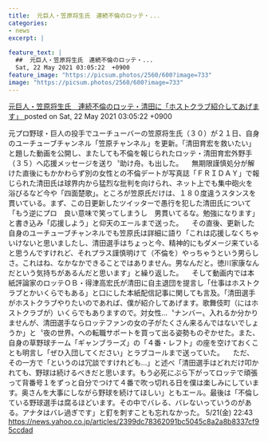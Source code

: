 ```yaml
---
title:  元巨人・笠原将生氏　連続不倫のロッテ・...
categories:
- news
excerpt: |
  
feature_text: |
  ##  元巨人・笠原将生氏　連続不倫のロッテ・...
  Sat, 22 May 2021 03:05:22  +0900
feature_image: "https://picsum.photos/2560/600?image=733"
image: "https://picsum.photos/2560/600?image=733"
---
```


[ 元巨人・笠原将生氏　連続不倫のロッテ・清田に「ホストクラブ紹介してあげます」  ](https://hayabusa9.5ch.net/test/read.cgi/mnewsplus/1621620322/)
posted on Sat, 22 May 2021 03:05:22  +0900

<!--more-->

元プロ野球・巨人の投手でユーチューバーの笠原将生氏（３０）が２１日、自身のユーチューブチャンネル「笠原チャンネル」を更新。「清田育宏を救いたい」と題した動画を公開し、またしても不倫を報じられたロッテ・清田育宏外野手（３５）へ応援メッセージを送り〝助け舟〟も出した。 　無期限謹慎処分が解けた直後にもかかわらず別の女性との不倫デートが写真誌「ＦＲＩＤＡＹ」で報じられた清田氏は球界内から猛烈な批判を向けられ、ネット上でも集中砲火を浴びるなど今や「四面楚歌」。ところが笠原氏だけは、１８０度違うスタンスを貫いている。まず、この日更新したツイッターで愚行を犯した清田氏について「もう逆にプロ　良い意味で笑ってしまうし　男貫いてるな。勉強になります」と書き込み「応援しよう」と仰天のエールまで送った。 　その直後、更新した自身のユーチューブチャンネルでも笠原氏は詳細に語り「これは応援しなくちゃいけないと思いましたし、清田選手はちょっと今、精神的にもダメージ来ていると思うんですけれど、それプラス謹慎明けて（不倫を）やっちゃうという男らしさ。これはね、なかなかできることではありません。男なんだと。徳川家康なんだという気持ちがあるんだと思います」と繰り返した。 　そして動画内では本紙評論家のロッテＯＢ・得津高宏氏が清田に自主退団を提言し「仕事はホストクラブとかいくらでもある」と口にした本紙配信記事に関しても言及。「清田選手がホストクラブやりたいのであれば、僕が紹介してあげます。歌舞伎町（にはホストクラブが）いくらでもありますので。対女性…〝ナンバー〟入れるか分かりませんが、清田選手ならロッテファンの女の子がたくさん来るんではないでしょうか」と〝夜の世界〟への転職サポートを買って出る姿勢ものぞかせた。また、自身の草野球チーム「ギャンブラーズ」の「４番・レフト」の座を空けておくことも明言し「ぜひ入団してください」とラブコールまで送っていた。 　ただ、その一方で「というのは冗談ですけれども…」と述べ「清田選手はどれだけ叩かれても、野球は続けるべきだと思います。もう必死にぶら下がってロッテで頑張って背番号１をずっと自分でつけて４番で吹っ切れる日を僕は楽しみにしています。奥さんを大事にしながら野球を続けてほしい」ともエール。最後は「不倫している野球選手は腐るほどいます。その中でバレる、バレないっていうのがある。アナタはバレ過ぎです」と釘を刺すことも忘れなかった。 5/21(金) 22:43 https://news.yahoo.co.jp/articles/2399dc78362091bc5045c8a2a8b8337cf95ccdad
